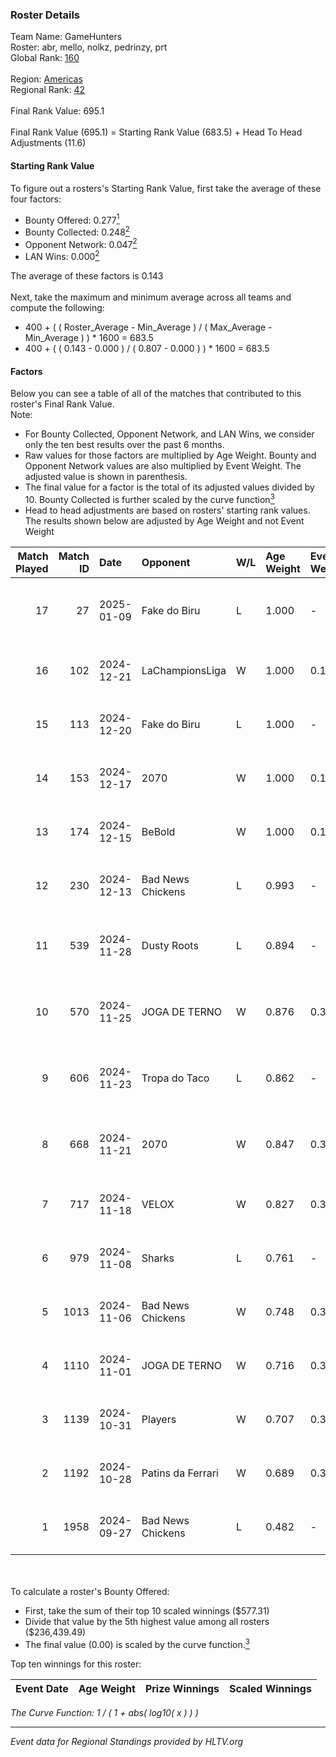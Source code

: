 ### Roster Details<br />
Team Name: GameHunters<br />
Roster: abr, mello, nolkz, pedrinzy, prt<br />
Global Rank: [160](../../standings_global_2025_01_13.md)<br />
<br />
Region: [Americas]( ../../standings_americas_2025_01_13.md)<br />
Regional Rank: [42]( ../../standings_americas_2025_01_13.md)<br />
<br />
Final Rank Value:  695.1<br />
<br />
Final Rank Value (695.1) = Starting Rank Value (683.5) + Head To Head Adjustments (11.6)<br />

#### Starting Rank Value<br />
To figure out a rosters's Starting Rank Value, first take the average of these four factors:<br />
- Bounty Offered: 0.277[<sup>1</sup>](#table2)
- Bounty Collected: 0.248[<sup>2</sup>](#table1)
- Opponent Network: 0.047[<sup>2</sup>](#table1)
- LAN Wins: 0.000[<sup>2</sup>](#table1)

The average of these factors is 0.143<br />
<br />
Next, take the maximum and minimum average across all teams and compute the following:<br />
- 400 + ( ( Roster_Average - Min_Average ) / ( Max_Average - Min_Average ) ) * 1600 = 683.5
- 400 + ( ( 0.143 - 0.000 ) / ( 0.807 - 0.000 ) ) * 1600 = 683.5


#### Factors<br />
Below you can see a table of all of the matches that contributed to this roster's Final Rank Value.<br />
Note:<br />

- For Bounty Collected, Opponent Network, and LAN Wins, we consider only the ten best results over the past 6 months.
- Raw values for those factors are multiplied by Age Weight. Bounty and Opponent Network values are also multiplied by Event Weight. The adjusted value is shown in parenthesis.
- The final value for a factor is the total of its adjusted values divided by 10. Bounty Collected is further scaled by the curve function[<sup>3</sup>](#curveFunction)
- Head to head adjustments are based on rosters' starting rank values. The results shown below are adjusted by Age Weight and not Event Weight
<span id="table1"></span><br />


| Match Played | Match ID | Date       | Opponent          | W/L | Age Weight | Event Weight | Bounty Collected | Opponent Network | LAN Wins  | H2H Adj. | Roster                               |
| -: | -: | :- | :- | :- | :- | :- | :- | :- | :- | -: | :- |
|           17 |       27 | 2025-01-09 | Fake do Biru      | L   | 1.000      | -            | -                | -                | -         |   -19.98 | abr, mello, nolkz, pedrinzy, prt     |
|           16 |      102 | 2024-12-21 | LaChampionsLiga   | W   | 1.000      | 0.143        | 0.009 (0.001)    | 0.121 (0.017)    | 0 (0.000) |    10.85 | abr, Lich, mello, pedrinzy, prt      |
|           15 |      113 | 2024-12-20 | Fake do Biru      | L   | 1.000      | -            | -                | -                | -         |   -21.19 | abr, Lich, mello, pedrinzy, prt      |
|           14 |      153 | 2024-12-17 | 2070              | W   | 1.000      | 0.143        | 0.003 (0.000)    | 0.216 (0.031)    | 0 (0.000) |    12.63 | abr, Lich, mello, pedrinzy, prt      |
|           13 |      174 | 2024-12-15 | BeBold            | W   | 1.000      | 0.143        | 0.000 (0.000)    | 0.047 (0.007)    | 0 (0.000) |     6.70 | abr, Lich, mello, pedrinzy, prt      |
|           12 |      230 | 2024-12-13 | Bad News Chickens | L   | 0.993      | -            | -                | -                | -         |   -17.01 | abr, Lich, mello, pedrinzy, prt      |
|           11 |      539 | 2024-11-28 | Dusty Roots       | L   | 0.894      | -            | -                | -                | -         |   -10.00 | cerolzin, Lich, mello, pedrinzy, prt |
|           10 |      570 | 2024-11-25 | JOGA DE TERNO     | W   | 0.876      | 0.371        | 0.000 (0.000)    | 0.147 (0.048)    | 0 (0.000) |     9.48 | cerolzin, Lich, mello, pedrinzy, prt |
|            9 |      606 | 2024-11-23 | Tropa do Taco     | L   | 0.862      | -            | -                | -                | -         |   -11.00 | cerolzin, Lich, mello, pedrinzy, prt |
|            8 |      668 | 2024-11-21 | 2070              | W   | 0.847      | 0.371        | 0.003 (0.001)    | 0.216 (0.068)    | 0 (0.000) |    10.68 | cerolzin, Lich, mello, pedrinzy, prt |
|            7 |      717 | 2024-11-18 | VELOX             | W   | 0.827      | 0.371        | 0.000 (0.000)    | 0.155 (0.047)    | 0 (0.000) |     6.72 | abr, Lich, mello, pedrinzy, prt      |
|            6 |      979 | 2024-11-08 | Sharks            | L   | 0.761      | -            | -                | -                | -         |    -1.66 | abr, Lich, mello, pedrinzy, prt      |
|            5 |     1013 | 2024-11-06 | Bad News Chickens | W   | 0.748      | 0.371        | 0.008 (0.002)    | 0.230 (0.064)    | 0 (0.000) |    11.45 | abr, Lich, mello, pedrinzy, prt      |
|            4 |     1110 | 2024-11-01 | JOGA DE TERNO     | W   | 0.716      | 0.371        | 0.000 (0.000)    | 0.147 (0.039)    | 0 (0.000) |     8.92 | abr, Lich, mello, pedrinzy, prt      |
|            3 |     1139 | 2024-10-31 | Players           | W   | 0.707      | 0.371        | 0.014 (0.004)    | 0.397 (0.104)    | 0 (0.000) |    12.16 | abr, Lich, mello, pedrinzy, prt      |
|            2 |     1192 | 2024-10-28 | Patins da Ferrari | W   | 0.689      | 0.371        | 0.002 (0.001)    | 0.180 (0.046)    | 0 (0.000) |    10.12 | abr, Lich, mello, pedrinzy, prt      |
|            1 |     1958 | 2024-09-27 | Bad News Chickens | L   | 0.482      | -            | -                | -                | -         |    -7.23 | abr, Lich, mello, pedrinzy, prt      |

<br />
<span id="table2"></span><br />
To calculate a roster's Bounty Offered:<br />

- First, take the sum of their top 10 scaled winnings ($577.31)
- Divide that value by the 5th highest value among all rosters ($236,439.49)
- The final value (0.00) is scaled by the curve function.[<sup>3</sup>](#curveFunction)

Top ten winnings for this roster:<br />

| Event Date | Age Weight | Prize Winnings | Scaled Winnings |
| :- | -: | :- | :- |


<span id="curveFunction"></span>_The Curve Function: 1 / ( 1 + abs( log10( x ) ) )_<br />

---
_Event data for Regional Standings provided by HLTV.org_<br />
